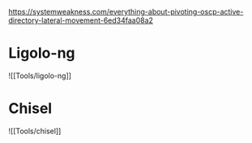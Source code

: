 https://systemweakness.com/everything-about-pivoting-oscp-active-directory-lateral-movement-6ed34faa08a2

# Ligolo-ng
![[Tools/ligolo-ng]]
# Chisel
![[Tools/chisel]]